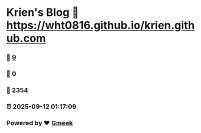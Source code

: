 # Krien's Blog :link: https://wht0816.github.io/krien.github.com 
### :page_facing_up: [9](https://wht0816.github.io/krien.github.com/tag.html) 
### :speech_balloon: 0 
### :hibiscus: 2354 
### :alarm_clock: 2025-09-12 01:17:09 
### Powered by :heart: [Gmeek](https://github.com/Meekdai/Gmeek)
